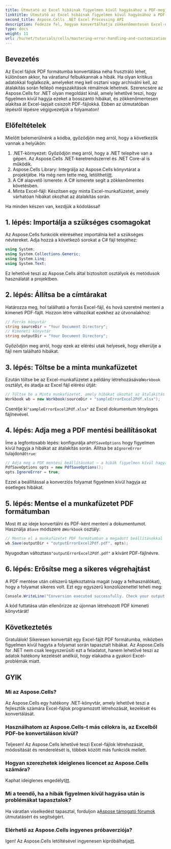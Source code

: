 ```yaml
---
title: Útmutató az Excel hibáinak figyelmen kívül hagyásához a PDF-megjelenítéshez
linktitle: Útmutató az Excel hibáinak figyelmen kívül hagyásához a PDF-megjelenítéshez
second_title: Aspose.Cells .NET Excel Processing API
description: Fedezze fel, hogyan konvertálhatja zökkenőmentesen Excel-dokumentumait PDF-be az Aspose.Cells for .NET segítségével, miközben elkerüli a hibákat az átalakítási folyamat során. Ez a lépésenkénti útmutató világos utasításokat és alapvető kódrészleteket tartalmaz.
type: docs
weight: 11
url: /hu/net/tutorials/cells/mastering-error-handling-and-customization/guide-ignore-errors-in-excel/
---
```

## Bevezetés

Az Excel fájlok PDF formátumba konvertálása néha frusztráló lehet, különösen akkor, ha váratlanul felbukkannak a hibák. Ha olyan kritikus adatokkal foglalkozik, amelyeket meg kell osztani vagy archiválni kell, az átalakítás során fellépő megszakítások rémálmok lehetnek. Szerencsére az Aspose.Cells for .NET olyan megoldást kínál, amely lehetővé teszi, hogy figyelmen kívül hagyja ezeket a bosszantó hibákat, és zökkenőmentesen alakítsa át Excel-lapjait csiszolt PDF-fájlokká. Ebben az útmutatóban lépésről lépésre végigvezetjük a folyamaton!

## Előfeltételek

Mielőtt belemerülnénk a kódba, győződjön meg arról, hogy a következők vannak a helyükön:

1. .NET-környezet: Győződjön meg arról, hogy a .NET telepítve van a gépen. Az Aspose.Cells .NET-keretrendszerrel és .NET Core-al is működik.
2. Aspose.Cells Library: Integrálja az Aspose.Cells könyvtárat a projektjébe. Ha még nem tette meg, letöltheti[itt](https://releases.aspose.com/cells/net/).
3. A C# alapvető ismerete: A C# ismerete segít a zökkenőmentes követésben.
4. Minta Excel-fájl: Készítsen egy minta Excel-munkafüzetet, amely várhatóan hibákat okozhat az átalakítás során.

Ha minden készen van, kezdjük a kódolással!

## 1. lépés: Importálja a szükséges csomagokat

Az Aspose.Cells funkciók eléréséhez importálnia kell a szükséges névtereket. Adja hozzá a következő sorokat a C# fájl tetejéhez:

```csharp
using System;
using System.Collections.Generic;
using System.Linq;
using System.Text;
```

Ez lehetővé teszi az Aspose.Cells által biztosított osztályok és metódusok használatát a projektben.

## 2. lépés: Állítsa be a címtárakat

Határozza meg, hol található a forrás Excel-fájl, és hová szeretné menteni a kimeneti PDF-fájlt. Hozzon létre változókat ezekhez az útvonalakhoz:

```csharp
// Forrás könyvtár
string sourceDir = "Your Document Directory";
// Kimeneti könyvtár
string outputDir = "Your Document Directory";
```

Győződjön meg arról, hogy ezek az elérési utak helyesek, hogy elkerülje a fájl nem található hibákat.

## 3. lépés: Töltse be a minta munkafüzetet

Ezután töltse be az Excel-munkafüzetet a példány létrehozásával`Workbook` osztályt, és átadja az Excel fájl elérési útját:

```csharp
// Töltse be a Minta munkafüzetet, amely hibákat okozhat az átalakítás során
Workbook wb = new Workbook(sourceDir + "sampleErrorExcel2Pdf.xlsx");
```

 Cserélje ki`"sampleErrorExcel2Pdf.xlsx"` az Excel dokumentum tényleges fájlnevével.

## 4. lépés: Adja meg a PDF mentési beállításokat

 Íme a legfontosabb lépés: konfigurálja a`PdfSaveOptions` hogy figyelmen kívül hagyja a hibákat az átalakítás során. Állítsa be a`IgnoreError` tulajdonát`true`:

```csharp
// Adja meg a PDF mentési beállításokat – a hibák figyelmen kívül hagyása
PdfSaveOptions opts = new PdfSaveOptions();
opts.IgnoreError = true;
```

Ezzel a beállítással a konverziós folyamat figyelmen kívül hagyja az esetleges hibákat.

## 5. lépés: Mentse el a munkafüzetet PDF formátumban

 Most itt az ideje konvertálni és PDF-ként menteni a dokumentumot. Használja a`Save` módszere a`Workbook` osztály:

```csharp
// Mentse el a munkafüzetet PDF formátumban a megadott beállításokkal
wb.Save(outputDir + "outputErrorExcel2Pdf.pdf", opts);
```

 Nyugodtan változtass`"outputErrorExcel2Pdf.pdf"` a kívánt PDF-fájlnévre.

## 6. lépés: Erősítse meg a sikeres végrehajtást

A PDF mentése után célszerű tájékoztatnia magát (vagy a felhasználókat), hogy a folyamat sikeres volt. Ezt egy egyszerű konzolüzenettel teheti meg:

```csharp
Console.WriteLine("Conversion executed successfully. Check your output directory for the PDF.");
```

A kód futtatása után ellenőrizze az újonnan létrehozott PDF kimeneti könyvtárát!

## Következtetés

Gratulálok! Sikeresen konvertált egy Excel-fájlt PDF formátumba, miközben figyelmen kívül hagyta a folyamat során tapasztalt hibákat. Az Aspose.Cells for .NET nem csak leegyszerűsíti ezt a feladatot, hanem lehetővé teszi az adatok hatékony kezelését anélkül, hogy elakadna a gyakori Excel-problémák miatt.

## GYIK

### Mi az Aspose.Cells?

Az Aspose.Cells egy hatékony .NET-könyvtár, amely lehetővé teszi a fejlesztők számára Excel-fájlok programozott létrehozását, kezelését és konvertálását.

### Használhatom az Aspose.Cells-t más célokra is, az Excelből PDF-be konvertáláson kívül?

Teljesen! Az Aspose.Cells lehetővé teszi Excel-fájlok létrehozását, módosítását és renderelését is, többek között más funkciók mellett.

### Hogyan szerezhetek ideiglenes licencet az Aspose.Cells számára?

 Kaphat ideiglenes engedélyt[itt](https://purchase.aspose.com/temporary-license/).

### Mi a teendő, ha a hibák figyelmen kívül hagyása után is problémákat tapasztalok?

 Ha váratlan viselkedést tapasztal, forduljon a[Aspose támogató fórumok](https://forum.aspose.com/c/cells/9) útmutatásért és segítségért.

### Elérhető az Aspose.Cells ingyenes próbaverziója?

 Igen! Az Aspose.Cells letöltésével ingyenesen kipróbálhatja[itt](https://releases.aspose.com/).